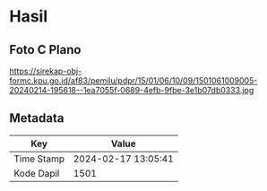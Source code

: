 # Hasil

## Foto C Plano

https://sirekap-obj-formc.kpu.go.id/af83/pemilu/pdpr/15/01/06/10/09/1501061009005-20240214-195618--1ea7055f-0689-4efb-9fbe-3e1b07db0333.jpg


## Metadata

| Key        | Value               |
| ---------- | ------------------- |
| Time Stamp | 2024-02-17 13:05:41 |
| Kode Dapil | 1501                |



